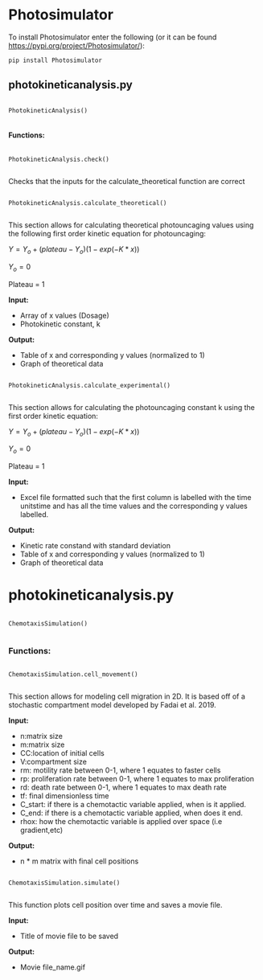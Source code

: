 # Photosimulator

To install Photosimulator enter the following (or it can be found https://pypi.org/project/Photosimulator/):

```
pip install Photosimulator

```

## photokineticanalysis.py

```

PhotokineticAnalysis()
  
```

#### Functions:

```

PhotokineticAnalysis.check()
  
```
  
  Checks that the inputs for the calculate_theoretical function are correct
  
  
 
```

PhotokineticAnalysis.calculate_theoretical()
  
```
  
  This section allows for calculating theoretical photouncaging values using the following first order kinetic equation for photouncaging: 
  
  $Y = {Y_o} + (plateau-{Y_o})(1-exp(-K*x))$
  
  ${Y_o} = 0$
  
  Plateau = 1
  
  **Input:** 
  
  *   Array of x values (Dosage)
  *   Photokinetic constant, k 
  
  **Output:** 
  
  *   Table of x and corresponding y values (normalized to 1)
  *   Graph of theoretical data


```

PhotokineticAnalysis.calculate_experimental()
  
```

  This section allows for calculating the photouncaging constant k using the first order kinetic equation:
  
  $Y = {Y_o} + (plateau-{Y_o})(1-exp(-K*x))$
  
  ${Y_o} = 0$
  
  Plateau = 1
  
  **Input:** 
  
  
  *   Excel file formatted such that the first column is labelled with the time unitstime and has all the time values and the corresponding y values labelled.  
  
  **Output:** 
  
  *   Kinetic rate constand with standard deviation
  *   Table of x and corresponding y values (normalized to 1)
  *   Graph of theoretical data

# photokineticanalysis.py


 
```

ChemotaxisSimulation()
  
```

### Functions:

```

ChemotaxisSimulation.cell_movement()
  
```

  This section allows for modeling cell migration in 2D. It is based off of a stochastic compartment model developed by Fadai et al. 2019. 
  
  **Input:** 
  
  * n:matrix size 
  * m:matrix size
  * CC:location of initial cells
  * V:compartment size 
  * rm: motility rate between 0-1, where 1 equates to faster cells
  * rp: proliferation rate between 0-1, where 1 equates to max proliferation
  * rd: death rate between 0-1, where 1 equates to max death rate
  * tf: final dimensionless time
  * C_start: if there is a chemotactic variable applied, when is it applied.
  * C_end: if there is a chemotactic variable applied, when does it end.
  * rhox: how the chemotactic variable is applied over space (i.e gradient,etc)
  
  **Output:** 
  
  * n * m matrix with final cell positions

 
```

ChemotaxisSimulation.simulate()
  
```

  This function plots cell position over time and saves a movie file. 
  
  **Input:** 
  
  * Title of movie file to be saved
  
**Output:** 

* Movie file_name.gif
